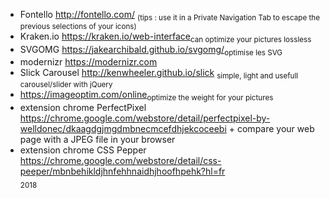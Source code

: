 + Fontello http://fontello.com/ <sub>(tips : use it in a Private Navigation Tab to escape the previous selections of your icons)</sub><br/>
+ Kraken.io https://kraken.io/web-interface<sub>can optimize your pictures lossless</sub><br/>
+ SVGOMG https://jakearchibald.github.io/svgomg/<sub>optimise les SVG</sub><br/>
+ modernizr https://modernizr.com<br/>
+ Slick Carousel http://kenwheeler.github.io/slick <sub>simple, light and usefull carousel/slider with jQuery</sub><br/>
+ https://imageoptim.com/online<sub>optimize the weight for your pictures</sub><br/>
+ extension chrome PerfectPixel https://chrome.google.com/webstore/detail/perfectpixel-by-welldonec/dkaagdgjmgdmbnecmcefdhjekcoceebi +
compare your web page with a JPEG file in your browser<br/>
+ extension chrome CSS Pepper https://chrome.google.com/webstore/detail/css-peeper/mbnbehikldjhnfehhnaidhjhoofhpehk?hl=fr<br/>
<sub>2018</sub>
